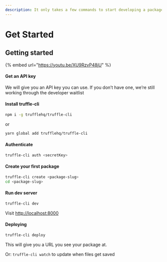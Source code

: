 ```yaml
---
description: It only takes a few commands to start developing a package!
---
```


# Get Started

## Getting started

{% embed url="https://youtu.be/XU9RzvP48jU" %}

#### Get an API key

We will give you an API key you can use. If you don’t have one, we’re still working through the developer waitlist

#### Install truffle-cli

```bash
npm i -g trufflehq/truffle-cli
```

or

```bash
yarn global add trufflehq/truffle-cli
```

#### Authenticate

```bash
truffle-cli auth <secretKey>
```

#### Create your first package

```bash
truffle-cli create <package-slug>
cd <package-slug>
```

#### Run dev server

```bash
truffle-cli dev
```

Visit [http://localhost:8000](http://localhost:8000)

#### Deploying

```bash
truffle-cli deploy
```

This will give you a URL you see your package at.

Or: `truffle-cli watch` to update when files get saved
